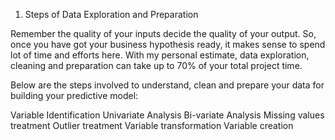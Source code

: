 1. Steps of Data Exploration and Preparation

Remember the quality of your inputs decide the quality of your output. So, once you have got your business hypothesis ready, it makes sense to spend lot of time and efforts here. With my personal estimate, data exploration, cleaning and preparation can take up to 70% of your total project time.

Below are the steps involved to understand, clean and prepare your data for building your predictive model:

Variable Identification
Univariate Analysis
Bi-variate Analysis
Missing values treatment
Outlier treatment
Variable transformation
Variable creation
